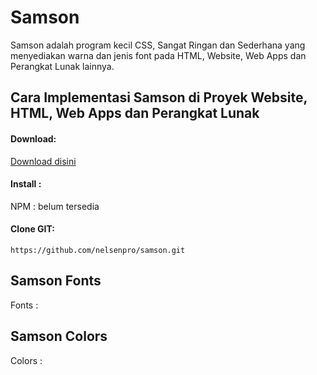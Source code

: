 # Samson
Samson adalah program kecil CSS, Sangat Ringan dan Sederhana yang menyediakan warna dan jenis font pada HTML, Website, Web Apps dan Perangkat Lunak lainnya.
## Cara Implementasi Samson di Proyek Website, HTML, Web Apps dan Perangkat Lunak
#### Download:
[Download disini](https://github.com/nelsenpro/samson/archive/refs/heads/main.zip)
#### Install :
NPM : belum tersedia 
#### Clone GIT:
```
https://github.com/nelsenpro/samson.git
```
## Samson Fonts
Fonts :
## Samson Colors
Colors :

